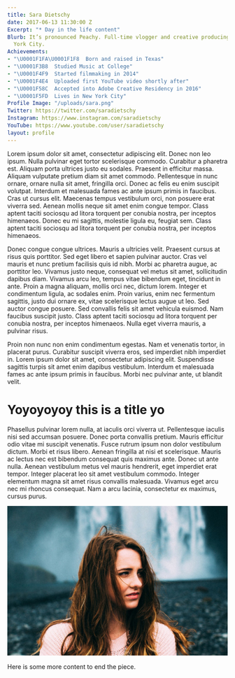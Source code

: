 ```yaml
---
title: Sara Dietschy
date: 2017-06-13 11:30:00 Z
Excerpt: "* Day in the life content"
Blurb: It’s pronounced Peachy. Full-time vlogger and creative producing work in New
  York City.
Achievements:
- "\U0001F1FA\U0001F1F8  Born and raised in Texas"
- "\U0001F3B8  Studied Music at College"
- "\U0001F4F9  Started filmmaking in 2014"
- "\U0001F4E4  Uploaded first YouTube video shortly after"
- "\U0001F58C  Accepted into Adobe Creative Residency in 2016"
- "\U0001F5FD  Lives in New York City"
Profile Image: "/uploads/sara.png"
Twitter: https://twitter.com/saradietschy
Instagram: https://www.instagram.com/saradietschy
YouTube: https://www.youtube.com/user/saradietschy
layout: profile
---
```


Lorem ipsum dolor sit amet, consectetur adipiscing elit. Donec non leo ipsum. Nulla pulvinar eget tortor scelerisque commodo. Curabitur a pharetra est. Aliquam porta ultrices justo eu sodales. Praesent in efficitur massa. Aliquam vulputate pretium diam sit amet commodo. Pellentesque in nunc ornare, ornare nulla sit amet, fringilla orci. Donec ac felis eu enim suscipit volutpat. Interdum et malesuada fames ac ante ipsum primis in faucibus. Cras ut cursus elit. Maecenas tempus vestibulum orci, non posuere erat viverra sed. Aenean mollis neque sit amet enim congue tempor. Class aptent taciti sociosqu ad litora torquent per conubia nostra, per inceptos himenaeos. Donec eu mi sagittis, molestie ligula eu, feugiat sem. Class aptent taciti sociosqu ad litora torquent per conubia nostra, per inceptos himenaeos.

Donec congue congue ultrices. Mauris a ultricies velit. Praesent cursus at risus quis porttitor. Sed eget libero et sapien pulvinar auctor. Cras vel mauris et nunc pretium facilisis quis id nibh. Morbi ac pharetra augue, ac porttitor leo. Vivamus justo neque, consequat vel metus sit amet, sollicitudin dapibus diam. Vivamus arcu leo, tempus vitae bibendum eget, tincidunt in ante. Proin a magna aliquam, mollis orci nec, dictum lorem. Integer et condimentum ligula, ac sodales enim. Proin varius, enim nec fermentum sagittis, justo dui ornare ex, vitae scelerisque lectus augue ut leo. Sed auctor congue posuere. Sed convallis felis sit amet vehicula euismod. Nam faucibus suscipit justo. Class aptent taciti sociosqu ad litora torquent per conubia nostra, per inceptos himenaeos. Nulla eget viverra mauris, a pulvinar risus.

Proin non nunc non enim condimentum egestas. Nam et venenatis tortor, in placerat purus. Curabitur suscipit viverra eros, sed imperdiet nibh imperdiet in. Lorem ipsum dolor sit amet, consectetur adipiscing elit. Suspendisse sagittis turpis sit amet enim dapibus vestibulum. Interdum et malesuada fames ac ante ipsum primis in faucibus. Morbi nec pulvinar ante, ut blandit velit.

# Yoyoyoyoy this is a title yo

Phasellus pulvinar lorem nulla, at iaculis orci viverra ut. Pellentesque iaculis nisi sed accumsan posuere. Donec porta convallis pretium. Mauris efficitur odio vitae mi suscipit venenatis. Fusce rutrum ipsum non dolor vestibulum dictum. Morbi et risus libero. Aenean fringilla at nisi et scelerisque. Mauris ac lectus nec est bibendum consequat quis maximus ante. Donec ut ante nulla. Aenean vestibulum metus vel mauris hendrerit, eget imperdiet erat tempor. Integer placerat leo sit amet vestibulum commodo. Integer elementum magna sit amet risus convallis malesuada. Vivamus eget arcu nec mi rhoncus consequat. Nam a arcu lacinia, consectetur ex maximus, cursus purus.

![DBg6rciUIAAbrfA.jpg](/uploads/DBg6rciUIAAbrfA.jpg)

Here is some more content to end the piece.